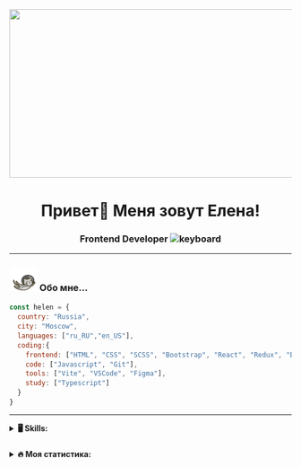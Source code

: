 <div align="center">
  <img height="300" width="600" src="./giphy.gif"  />
</div>

<div align="center">
  <h1>Привет👋 Меня зовут Елена!</h1>
  <h3>Frontend Developer <img src="https://media.tenor.com/0ygiqFaX-ssAAAAM/bongo-cat-typing.gif" width="35" alt="keyboard"/> </h3> 
</div>



---

### <img src="./cat.gif" width="50"> Обо мне...

```javascript
const helen = {
  country: "Russia",
  city: "Moscow",
  languages: ["ru_RU","en_US"],
  coding:{
    frontend: ["HTML", "CSS", "SCSS", "Bootstrap", "React", "Redux", "BEM"],
    code: ["Javascript", "Git"],
    tools: ["Vite", "VSCode", "Figma"],
    study: ["Typescript"]
  }
}
```

---

<details>
  <summary><b> 🖥️  Skills:</b></summary>

  <p >
<a href="https://git-scm.com/" target="_blank" rel="noreferrer"><img src="https://raw.githubusercontent.com/danielcranney/readme-generator/main/public/icons/skills/git-colored.svg" width="36" height="36" alt="Git" /></a><a href="https://developer.mozilla.org/en-US/docs/Web/JavaScript" target="_blank" rel="noreferrer"><img src="https://raw.githubusercontent.com/danielcranney/readme-generator/main/public/icons/skills/javascript-colored.svg" width="36" height="36" alt="JavaScript" /></a><a href="https://code.visualstudio.com/" target="_blank" rel="noreferrer"><img src="https://raw.githubusercontent.com/danielcranney/readme-generator/main/public/icons/skills/visualstudiocode.svg" width="36" height="36" alt="VS Code" /></a><a href="https://developer.mozilla.org/en-US/docs/Glossary/HTML5" target="_blank" rel="noreferrer"><img src="https://raw.githubusercontent.com/danielcranney/readme-generator/main/public/icons/skills/html5-colored.svg" width="36" height="36" alt="HTML5" /></a><a href="https://reactjs.org/" target="_blank" rel="noreferrer"><img src="https://raw.githubusercontent.com/danielcranney/readme-generator/main/public/icons/skills/react-colored.svg" width="36" height="36" alt="React" /></a><a href="https://www.w3.org/TR/CSS/#css" target="_blank" rel="noreferrer"><img src="https://raw.githubusercontent.com/danielcranney/readme-generator/main/public/icons/skills/css3-colored.svg" width="36" height="36" alt="CSS3" /></a><a href="https://sass-lang.com/" target="_blank" rel="noreferrer"><img src="https://raw.githubusercontent.com/danielcranney/readme-generator/main/public/icons/skills/sass-colored.svg" width="36" height="36" alt="Sass" /></a><a href="https://getbootstrap.com/" target="_blank" rel="noreferrer"><img src="https://raw.githubusercontent.com/danielcranney/readme-generator/main/public/icons/skills/bootstrap-colored.svg" width="36" height="36" alt="Bootstrap" /></a><a href="https://redux.js.org/" target="_blank" rel="noreferrer"><img src="https://raw.githubusercontent.com/danielcranney/readme-generator/main/public/icons/skills/redux-colored.svg" width="36" height="36" alt="Redux" /></a><a href="https://vitejs.dev/" target="_blank" rel="noreferrer"><img src="https://raw.githubusercontent.com/danielcranney/readme-generator/main/public/icons/skills/vite-colored.svg" width="36" height="36" alt="Vite" /></a><a href="https://www.figma.com/" target="_blank" rel="noreferrer"><img src="https://raw.githubusercontent.com/danielcranney/readme-generator/main/public/icons/skills/figma-colored.svg" width="36" height="36" alt="Figma" /></a>
                    </p>
</details>

###

<details>
  <summary><b>🔥   Моя статистика:</b></summary>

  ###

<div align="center">
  <a href="https://git.io/streak-stats"><img src="https://streak-stats.demolab.com?user=MaiorovaElena&theme=swift&hide_border=%D0%9B%D0%9E%D0%96%D0%AC&border_radius=5.6&locale=ru&date_format=M%20j%5B%2C%20Y%5D" alt="GitHub Streak" /></a>
</div>

###


<div align="center">
  <img src="https://github-readme-stats.vercel.app/api?username=MaiorovaElena&hide_title=false&hide_rank=false&show_icons=true&include_all_commits=true&count_private=true&disable_animations=false&bg_color=f7f7f7&locale=ru&hide_border=false&order=1&title_color=B8860B&text_color=000000&icon_color=8B4513" height="190" alt="stats graph"  />


###

  <div align="center">
    <img src="https://github-readme-stats.vercel.app/api/top-langs?username=MaiorovaElena&locale=ru&hide_title=false&layout=donut&card_width=320&langs_count=5&bg_color=f7f7f7&title_color=B8860B&hide_border=false&order=2" height="190" alt="languages graph"  />
  </div>

  ###

   <div align="center">
    <img src="https://www.codewars.com/users/Chuchundra009/badges/micro" height="30" alt="codewars"  />
  </div>
  </div>


</details>

###




<!-- - 🌍  I'm based in Russia
- 🖥️  See my portfolio at [GitHub](http://github.com/MaiorovaElena)
- ✉️  You can contact me at [helen340503@yandex.ru](mailto:helen340503@yandex.ru) -->

